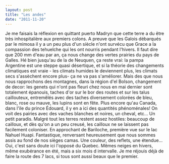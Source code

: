 ```yaml
---
layout: post
title: "Les andes"
date: "2011-11-20"
---
```


Je me faisais la réflexion en quittant puerto Madryn que cette terre a du être très inhospitalière aux premiers colons. A preuve que les Galois débarqués par le mimosa il y a un peu plus d'un siècle n'ont survécu que Grace a la compassion des tehuelche qui les ont nourris pendant l'hivers. Il faut dire que 200 mm d'eau par an, ça nous change des vertes prairies du pays de Galles. Hé bien jusqu'au de la de Neuquen, ça reste vrai: la pampa Argentine est une steppe quasi désertique, et si la théorie des changements climatiques est vraie - les climats humides le deviennent plus, les climats secs s'assèchent encore plus- ça ne va pas s'améliorer. Mais des que nous nous rapprochons des montagnes, dans la région d'el Bolson, changement de decor: les genets qui n'ont pas fleuri chez nous en mai dernier sont totalement épanouis, taches d'or sur le bor des routes et sur les talus caillouteux, entremêlés avec des taches diversement colorées de bleu, blanc, rose ou mauve, les lupins sont en fête. Plus encore qu'au Canada, dans l'ile du prince Édouard, il y en a ici des quantités phénoménales! On voit des pairies avec des vaches blanches et noires, un cheval, etc... Un petit paradis. Malgré tout les terres restent assez hostiles: beaucoup de cailloux, et dès qu'on a un peu creusé, les cailloux ne se laissent pas facilement coloniser. En approchant de Bariloche, première vue sur le lac Nahuel Huapi. Fantastique, renversant heureusement que nous sommes assis au fond de nos sièges camas. Une couleur, des reflets, une étendue... Oui, c'est sans doute ici l'opposé du Quebec. Mêmes neiges en hivers, même exubérance en été, mais a six mois d intervalle. Je me réjouis déjà de faire la route des 7 lacs, si tous sont aussi beaux que le premier.
